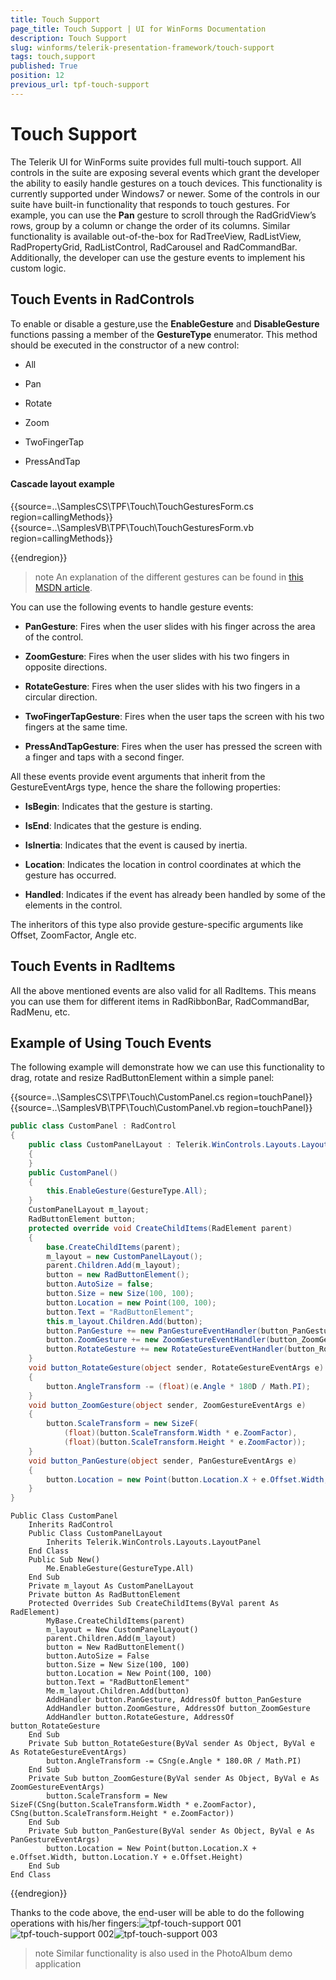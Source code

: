 ```yaml
---
title: Touch Support
page_title: Touch Support | UI for WinForms Documentation
description: Touch Support
slug: winforms/telerik-presentation-framework/touch-support
tags: touch,support
published: True
position: 12
previous_url: tpf-touch-support
---
```


# Touch Support

The Telerik UI for WinForms suite provides full multi-touch support. All controls in the suite are exposing several events which grant the developer the ability to easily handle gestures on a touch devices. This functionality is currently supported under Windows7 or newer. Some of the controls in our suite have built-in functionality that responds to touch gestures. For example, you can use the __Pan__ gesture to scroll through the RadGridView’s rows, group by a column or change the order of its columns. Similar functionality is available out-of-the-box for RadTreeView, RadListView, RadPropertyGrid, RadListControl, RadCarousel and RadCommandBar. Additionally, the developer can use the gesture events to implement his custom logic.

## Touch Events in RadControls

To enable or disable a gesture,use the __EnableGesture__ and __DisableGesture__ functions passing a member of the __GestureType__ enumerator. This method should be executed in the constructor of a new control:
        
* All

* Pan

* Rotate

* Zoom

* TwoFingerTap

* PressAndTap

#### Cascade layout example

{{source=..\SamplesCS\TPF\Touch\TouchGesturesForm.cs region=callingMethods}} 
{{source=..\SamplesVB\TPF\Touch\TouchGesturesForm.vb region=callingMethods}} 

{{endregion}} 

>note An explanation of the different gestures can be found in [this MSDN article](http://msdn.microsoft.com/en-us/library/windows/desktop/dd940543(v=vs.85).aspx).
>


You can use the following events to handle gesture events:

* __PanGesture__: Fires when the user slides with his finger across the area of the control.
            

* __ZoomGesture__: Fires when the user slides with his two fingers in opposite directions.
            

* __RotateGesture__: Fires when the user slides with his two fingers in a circular direction.
            

* __TwoFingerTapGesture__: Fires when the user taps the screen with his two fingers at the same time.
            

* __PressAndTapGesture__: Fires when the user has pressed the screen with a finger and taps with a second finger.
            

All these events provide event arguments that inherit from the GestureEventArgs type, hence the share the following properties:
        

* __IsBegin__: Indicates that the gesture is starting.
            

* __IsEnd__: Indicates that the gesture is ending.
            

* __IsInertia__: Indicates that the event is caused by inertia.
            

* __Location__:  Indicates the location in control coordinates at which the gesture has occurred.
            

* __Handled__: Indicates if the event has already been handled by some of the elements in the control.

The inheritors of this type also provide gesture-specific arguments like Offset, ZoomFactor, Angle etc.
        

## Touch Events in RadItems

All the above mentioned events are also valid for all RadItems. This means you can use them for different items in RadRibbonBar, RadCommandBar, RadMenu, etc.
        

## Example of Using Touch Events

The following example will demonstrate how we can use this functionality to drag, rotate and resize RadButtonElement within a simple panel:

{{source=..\SamplesCS\TPF\Touch\CustomPanel.cs region=touchPanel}} 
{{source=..\SamplesVB\TPF\Touch\CustomPanel.vb region=touchPanel}} 

````C#
public class CustomPanel : RadControl
{
    public class CustomPanelLayout : Telerik.WinControls.Layouts.LayoutPanel
    {
    }
    public CustomPanel()
    {
        this.EnableGesture(GestureType.All);
    }
    CustomPanelLayout m_layout;
    RadButtonElement button;
    protected override void CreateChildItems(RadElement parent)
    {
        base.CreateChildItems(parent);
        m_layout = new CustomPanelLayout();
        parent.Children.Add(m_layout);
        button = new RadButtonElement();
        button.AutoSize = false;
        button.Size = new Size(100, 100);
        button.Location = new Point(100, 100);
        button.Text = "RadButtonElement";
        this.m_layout.Children.Add(button);
        button.PanGesture += new PanGestureEventHandler(button_PanGesture);
        button.ZoomGesture += new ZoomGestureEventHandler(button_ZoomGesture);
        button.RotateGesture += new RotateGestureEventHandler(button_RotateGesture);
    }
    void button_RotateGesture(object sender, RotateGestureEventArgs e)
    {
        button.AngleTransform -= (float)(e.Angle * 180D / Math.PI);
    }
    void button_ZoomGesture(object sender, ZoomGestureEventArgs e)
    {
        button.ScaleTransform = new SizeF(
            (float)(button.ScaleTransform.Width * e.ZoomFactor),
            (float)(button.ScaleTransform.Height * e.ZoomFactor));
    }
    void button_PanGesture(object sender, PanGestureEventArgs e)
    {
        button.Location = new Point(button.Location.X + e.Offset.Width, button.Location.Y + e.Offset.Height);
    }
}

````
````VB.NET
Public Class CustomPanel
    Inherits RadControl
    Public Class CustomPanelLayout
        Inherits Telerik.WinControls.Layouts.LayoutPanel
    End Class
    Public Sub New()
        Me.EnableGesture(GestureType.All)
    End Sub
    Private m_layout As CustomPanelLayout
    Private button As RadButtonElement
    Protected Overrides Sub CreateChildItems(ByVal parent As RadElement)
        MyBase.CreateChildItems(parent)
        m_layout = New CustomPanelLayout()
        parent.Children.Add(m_layout)
        button = New RadButtonElement()
        button.AutoSize = False
        button.Size = New Size(100, 100)
        button.Location = New Point(100, 100)
        button.Text = "RadButtonElement"
        Me.m_layout.Children.Add(button)
        AddHandler button.PanGesture, AddressOf button_PanGesture
        AddHandler button.ZoomGesture, AddressOf button_ZoomGesture
        AddHandler button.RotateGesture, AddressOf button_RotateGesture
    End Sub
    Private Sub button_RotateGesture(ByVal sender As Object, ByVal e As RotateGestureEventArgs)
        button.AngleTransform -= CSng(e.Angle * 180.0R / Math.PI)
    End Sub
    Private Sub button_ZoomGesture(ByVal sender As Object, ByVal e As ZoomGestureEventArgs)
        button.ScaleTransform = New SizeF(CSng(button.ScaleTransform.Width * e.ZoomFactor), CSng(button.ScaleTransform.Height * e.ZoomFactor))
    End Sub
    Private Sub button_PanGesture(ByVal sender As Object, ByVal e As PanGestureEventArgs)
        button.Location = New Point(button.Location.X + e.Offset.Width, button.Location.Y + e.Offset.Height)
    End Sub
End Class

````

{{endregion}} 

Thanks to the code above, the end-user will be able to do the following operations with his/her fingers:![tpf-touch-support 001](images/tpf-touch-support001.png)![tpf-touch-support 002](images/tpf-touch-support002.png)![tpf-touch-support 003](images/tpf-touch-support003.png)

>note Similar functionality is also used in the PhotoAlbum demo application
>

